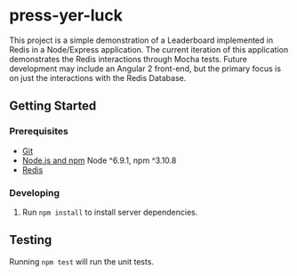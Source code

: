 # press-yer-luck
This project is a simple demonstration of a Leaderboard implemented in Redis in a Node/Express application.  The current iteration of this application demonstrates the Redis interactions through Mocha tests.  Future development may include an Angular 2 front-end, but the primary focus is on just the interactions with the Redis Database.

## Getting Started

### Prerequisites

- [Git](https://git-scm.com/)
- [Node.js and npm](nodejs.org) Node ^6.9.1, npm ^3.10.8
- [Redis](https://redis.io/)

### Developing

1. Run `npm install` to install server dependencies.

## Testing

Running `npm test` will run the unit tests.
